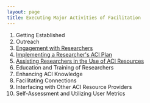 ```yaml
---
layout: page
title: Executing Major Activities of Facilitation
---
```


1. Getting Established
2. Outreach
3. [Engagement with Researchers](03-engagement)
4. [Implementing a Researcher's ACI Plan](04-aci_plan)
5. [Assisting Researchers in the Use of ACI Resources](05-assistance)
6. Education and Training of Researchers
7. Enhancing ACI Knowledge
8. Facilitating Connections
9. Interfacing with Other ACI Resource Providers
10. Self-Assessment and Utilizing User Metrics

